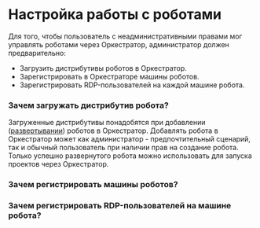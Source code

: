 # Настройка работы с роботами

Для того, чтобы пользователь с неадминистративными правами мог управлять роботами через Оркестратор, администратор должен предварительно:
- Загрузить дистрибутивы роботов в Оркестратор.
- Зарегистрировать в Оркестраторе машины роботов.
- Зарегистрировать RDP-пользователей на каждой машине робота.


### Зачем загружать дистрибутив робота?

Загруженные дистрибутивы понадобятся при добавлении ([развертывании](https://docs.primo-rpa.ru/primo-rpa/orchestrator/basics/deploy-robot)) роботов в Оркестратор. Добавлять робота в Оркестратор может как администратор - предпочтительный сценарий, так и обычный пользователь при наличии прав на создание робота. Только успешно развернутого робота можно использовать для запуска проектов через Оркестратор.

### Зачем регистрировать машины роботов?


### Зачем регистрировать RDP-пользователей на машине робота?
